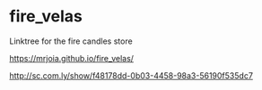 # fire_velas
Linktree for the fire candles store

https://mrjoia.github.io/fire_velas/

http://sc.com.ly/show/f48178dd-0b03-4458-98a3-56190f535dc7
